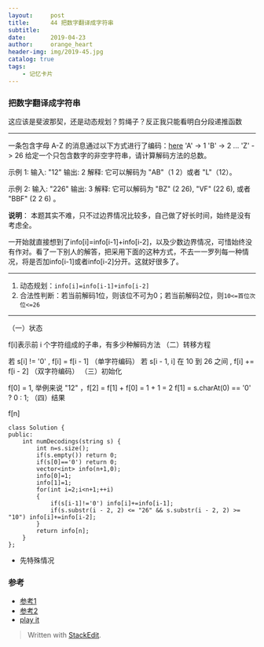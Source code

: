 ```yaml
---
layout:     post
title:      44 把数字翻译成字符串
subtitle:     
date:       2019-04-23
author:     orange_heart
header-img: img/2019-45.jpg
catalog: true
tags:
    - 记忆卡片
---
```


###  把数字翻译成字符串

这应该是斐波那契，还是动态规划？剪绳子？反正我只能看明白分段递推函数

----------------
一条包含字母 A-Z 的消息通过以下方式进行了编码：[here](https://blog.csdn.net/yuanliang861/article/details/83536407)
'A' -> 1
'B' -> 2
...
'Z' -> 26
给定一个只包含数字的非空字符串，请计算解码方法的总数。

示例 1:
输入: "12"
输出: 2
解释: 它可以解码为 "AB"（1 2）或者 "L"（12）。

示例 2:
输入: "226"
输出: 3
解释: 它可以解码为 "BZ" (2 26), "VF" (22 6), 或者 "BBF" (2 2 6) 。

**说明**：
本题其实不难，只不过边界情况比较多，自己做了好长时间，始终是没有考虑全。

一开始就直接想到了info[i]=info[i-1]+info[i-2]，以及少数边界情况，可惜始终没有作对。看了一下别人的解答，把采用下面的这种方式，不去一一罗列每一种情况，将是否加info[i-1]或者info[i-2]分开。这就好很多了。

----------------

1.  动态规划：`info[i]=info[i-1]+info[i-2]`
2.  合法性判断：若当前解码1位，则该位不可为0；若当前解码2位，则`10<=首位次位<=26`

---------------------

（一）状态

f[i]表示前 i 个字符组成的子串，有多少种解码方法
（二）转移方程

若 s[i] != '0' , f[i] = f[i - 1] （单字符编码）
若 s[i - 1, i] 在 10 到 26 之间 , f[i] += f[i - 2] （双字符编码）
（三）初始化

f[0] = 1, 举例来说 "12" ，f[2] = f[1] + f[0] = 1 + 1 = 2
f[1] = s.charAt(0) == '0' ? 0 : 1;
（四）结果

f[n]


```objk
class Solution {
public:
    int numDecodings(string s) {
        int n=s.size();
        if(s.empty()) return 0;
        if(s[0]=='0') return 0;
        vector<int> info(n+1,0);
        info[0]=1;
        info[1]=1;
        for(int i=2;i<n+1;++i)
        {
            if(s[i-1]!='0') info[i]+=info[i-1];
            if(s.substr(i - 2, 2) <= "26" && s.substr(i - 2, 2) >= "10") info[i]+=info[i-2];
        }
        return info[n];
    }
};
```

 - 先特殊情况

### 参考

- [参考1](https://github.com/zhedahht/CodingInterviewChinese2)
- [参考2](https://github.com/gatieme/CodingInterviews)
- [play it](https://leetcode-cn.com/problems/decode-ways/)
> Written with [StackEdit](https://stackedit.io/).

<head>
    <script src="https://cdn.mathjax.org/mathjax/latest/MathJax.js?config=TeX-AMS-MML_HTMLorMML" type="text/javascript"></script>
    <script type="text/x-mathjax-config">
        MathJax.Hub.Config({
            tex2jax: {
            skipTags: ['script', 'noscript', 'style', 'textarea', 'pre'],
            inlineMath: [['$','$']]
            }
        });
    </script>
</head>
<!--stackedit_data:
eyJoaXN0b3J5IjpbMTU0MjkzMjAzOCw2NTA4Mzg1MzgsLTE0Nj
IyNTY0NzQsOTI4NTQ2MTZdfQ==
-->